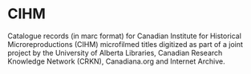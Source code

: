 CIHM
====

Catalogue records (in marc format) for Canadian Institute for Historical Microreproductions (CIHM) microfilmed titles digitized as part of a joint project by the University of Alberta Libraries, Canadian Research Knowledge Network (CRKN), Canadiana.org and Internet Archive.

